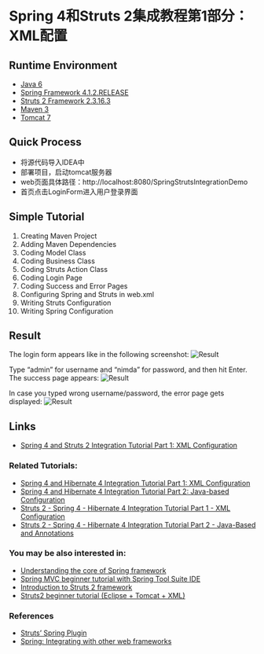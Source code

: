 # Spring 4和Struts 2集成教程第1部分：XML配置

## Runtime Environment
- [Java 6](http://www.oracle.com/technetwork/java/javase/downloads/jdk6downloads-1902814.html)
- [Spring Framework 4.1.2.RELEASE](http://projects.spring.io/spring-framework)
- [Struts 2 Framework 2.3.16.3](http://struts.apache.org/download.cgi#struts23163)
- [Maven 3](http://maven.apache.org/)
- [Tomcat 7](http://tomcat.apache.org/)

## Quick Process
* 将源代码导入IDEA中
* 部署项目，启动tomcat服务器
* web页面具体路径：http://localhost:8080/SpringStrutsIntegrationDemo
* 首页点击LoginForm进入用户登录界面

## Simple Tutorial
1. Creating Maven Project
2. Adding Maven Dependencies
3. Coding Model Class
4. Coding Business Class
5. Coding Struts Action Class
6. Coding Login Page
7. Coding Success and Error Pages
8. Configuring Spring and Struts in web.xml
9. Writing Struts Configuration
10. Writing Spring Configuration

## Result
The login form appears like in the following screenshot:
![Result](http://www.codejava.net/images/articles/frameworks/spring/spring-struts-xml/Login_Form.png)

Type “admin” for username and “nimda” for password, and then hit Enter. The success page appears:
![Result](http://www.codejava.net/images/articles/frameworks/spring/spring-struts-xml/Login_Success.png)

In case you typed wrong username/password, the error page gets displayed:
![Result](http://www.codejava.net/images/articles/frameworks/spring/spring-struts-xml/Login_Error.png)

## Links
- [Spring 4 and Struts 2 Integration Tutorial Part 1: XML Configuration](http://www.codejava.net/frameworks/spring/spring-4-and-struts-2-integration-tutorial-part-1-xml-configuration)

### Related Tutorials:
- [Spring 4 and Hibernate 4 Integration Tutorial Part 1: XML Configuration](http://www.codejava.net/frameworks/spring/spring-4-and-hibernate-4-integration-tutorial-part-1-xml-configuration)
- [Spring 4 and Hibernate 4 Integration Tutorial Part 2: Java-based Configuration](http://www.codejava.net/frameworks/spring/spring-4-and-hibernate-4-integration-tutorial-part-2-java-based-configuration)
- [Struts 2 - Spring 4 - Hibernate 4 Integration Tutorial Part 1 - XML Configuration](http://www.codejava.net/frameworks/struts/struts-2-spring-4-hibernate-4-integration-tutorial-part-1-xml-configuration)
- [Struts 2 - Spring 4 - Hibernate 4 Integration Tutorial Part 2 - Java-Based and Annotations](http://www.codejava.net/frameworks/struts/struts-spring-hibernate-integration-tutorial-part-2-java-based-and-annotations)

### You may be also interested in:
- [Understanding the core of Spring framework](http://www.codejava.net/frameworks/spring/understanding-the-core-of-spring-framework)
- [Spring MVC beginner tutorial with Spring Tool Suite IDE](http://www.codejava.net/frameworks/spring/spring-mvc-beginner-tutorial-with-spring-tool-suite-ide)
- [Introduction to Struts 2 framework](http://www.codejava.net/frameworks/struts/introduction-to-struts-2-framework)
- [Struts2 beginner tutorial (Eclipse + Tomcat + XML)](http://www.codejava.net/frameworks/struts/struts2-beginner-tutorial-eclipse-tomcat-xml)

### References
- [Struts’ Spring Plugin](https://struts.apache.org/release/2.3.x/docs/spring-plugin.html)
- [Spring: Integrating with other web frameworks](http://docs.spring.io/spring-framework/docs/current/spring-framework-reference/html/web-integration.html)
